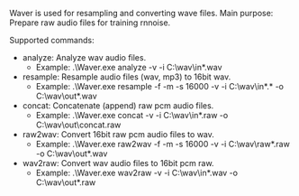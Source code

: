 ﻿Waver is used for resampling and converting wave files.
Main purpose: Prepare raw audio files for training rnnoise.

Supported commands:

* analyze: Analyze wav audio files.
  * Example: .\Waver.exe analyze -v -i C:\wav\in\*.wav
* resample: Resample audio files (wav, mp3) to 16bit wav.
  * Example: .\Waver.exe resample -f -m -s 16000 -v -i C:\wav\in\*.* -o C:\wav\out\*.wav
* concat: Concatenate (append) raw pcm audio files.
  * Example: .\Waver.exe concat -v -i C:\wav\in\*.raw -o C:\wav\out\concat.raw
* raw2wav: Convert 16bit raw pcm audio files to wav.
  * Example: .\Waver.exe raw2wav -f -m -s 16000 -v -i C:\wav\raw\*.raw -o C:\wav\out\*.wav
* wav2raw: Convert wav audio files to 16bit pcm raw.
  * Example: .\Waver.exe wav2raw -v -i C:\wav\in\*.wav -o C:\wav\out\*.raw
